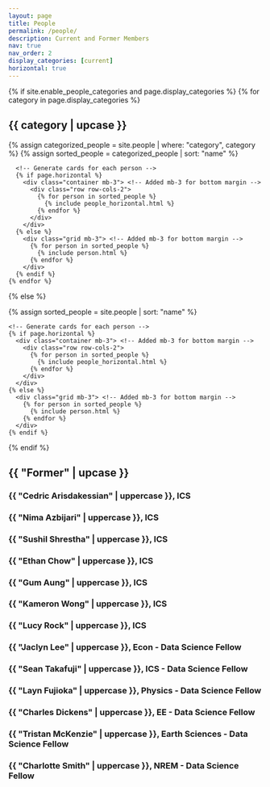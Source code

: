 ```yaml
---
layout: page
title: People
permalink: /people/
description: Current and Former Members
nav: true
nav_order: 2
display_categories: [current]
horizontal: true
---
```

<div class="people">
  {% if site.enable_people_categories and page.display_categories %}
    <!-- Display categorized people -->
    {% for category in page.display_categories %}
      <h2 class="category mb-3">{{ category | upcase }}</h2> <!-- Added mb-3 for bottom margin -->
      {% assign categorized_people = site.people | where: "category", category %}
      {% assign sorted_people = categorized_people | sort: "name" %}

      <!-- Generate cards for each person -->
      {% if page.horizontal %}
        <div class="container mb-3"> <!-- Added mb-3 for bottom margin -->
          <div class="row row-cols-2">
            {% for person in sorted_people %}
              {% include people_horizontal.html %}
            {% endfor %}
          </div>
        </div>
      {% else %}
        <div class="grid mb-3"> <!-- Added mb-3 for bottom margin -->
          {% for person in sorted_people %}
            {% include person.html %}
          {% endfor %}
        </div>
      {% endif %}
    {% endfor %}
{% else %}
<!-- Display people without categories -->
{% assign sorted_people = site.people | sort: "name" %}

    <!-- Generate cards for each person -->
    {% if page.horizontal %}
      <div class="container mb-3"> <!-- Added mb-3 for bottom margin -->
        <div class="row row-cols-2">
          {% for person in sorted_people %}
            {% include people_horizontal.html %}
          {% endfor %}
        </div>
      </div>
    {% else %}
      <div class="grid mb-3"> <!-- Added mb-3 for bottom margin -->
        {% for person in sorted_people %}
          {% include person.html %}
        {% endfor %}
      </div>
    {% endif %}
{% endif %}

<h2 class="category mb-3">{{ "Former" | upcase }}</h2> <!-- Added mb-3 for bottom margin -->


<h3 class="card-title truncate-text">{{ "Cedric Arisdakessian" | uppercase }}, ICS</h3>
<h3 class="card-title truncate-text">{{ "Nima Azbijari" | uppercase }}, ICS</h3>
<h3 class="card-title truncate-text">{{ "Sushil Shrestha" | uppercase }}, ICS</h3>
<h3 class="card-title truncate-text">{{ "Ethan Chow" | uppercase }}, ICS</h3>
<h3 class="card-title truncate-text">{{ "Gum Aung" | uppercase }}, ICS</h3>
<h3 class="card-title truncate-text">{{ "Kameron Wong" | uppercase }}, ICS</h3>
<h3 class="card-title truncate-text">{{ "Lucy Rock" | uppercase }}, ICS</h3>
<h3 class="card-title truncate-text">{{ "Jaclyn Lee" | uppercase }}, Econ - Data Science Fellow</h3>
<h3 class="card-title truncate-text">{{ "Sean Takafuji" | uppercase }}, ICS - Data Science Fellow</h3>
<h3 class="card-title truncate-text">{{ "Layn Fujioka" | uppercase }}, Physics - Data Science Fellow</h3>
<h3 class="card-title truncate-text">{{ "Charles Dickens" | uppercase }}, EE - Data Science Fellow</h3>
<h3 class="card-title truncate-text">{{ "Tristan McKenzie" | uppercase }}, Earth Sciences - Data Science Fellow</h3>
<h3 class="card-title truncate-text">{{ "Charlotte Smith" | uppercase }}, NREM - Data Science Fellow</h3>





